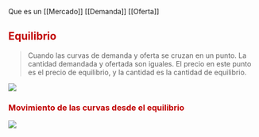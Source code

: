Que es un [[Mercado]]
[[Demanda]]
[[Oferta]]

## <span style="color:#c00000">Equilibrio</span>

> Cuando las curvas de demanda y oferta se cruzan en un punto. La cantidad demandada y ofertada son iguales. 
> El precio en este punto es el precio de equilibrio, y la cantidad es la cantidad de equilibrio.

![](https://lh7-us.googleusercontent.com/xkZw11AHj5Vsbi_K6-2NeqXw8G9r2GtxFsLilekqmGZSF3D0-P3bIFjdYBRlBZKdB2Ne3QJjNaHjoswxqrO0Efl-haxOhlP3utynOEQvTR4GMaqfx7QOT_BJg9YUPI6ZosWPcg74V3_dVFg9nOm3mWHLfg=nw)


### <span style="color:#c00000">Movimiento de las curvas desde el equilibrio</span>


![](https://lh7-us.googleusercontent.com/yfAq1Vt3bEoEqqmLJva3_RiJ-8PJZO0zAzSzeQ8sBAwQGZ-R3QF5ptt0crhs3YHCeI0QQOvxhBuesl2rQXUgcXju20QPgzjiwKaCFatNNNkrvtmXzoYHP5kfj5oiPhRYurAUrkfljIRxAuC0Et7vWz05Kw=nw)
